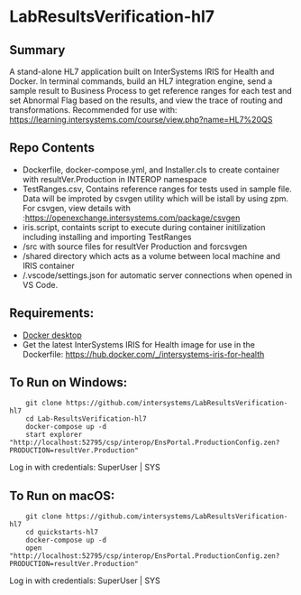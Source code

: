 ﻿# LabResultsVerification-hl7  

## Summary
A stand-alone HL7 application built on InterSystems IRIS for Health and Docker. 
In terminal commands, build an HL7 integration engine, send a sample result to Business Process to get reference ranges for each test and set Abnormal Flag based on the results, and view the trace of routing and transformations.
Recommended for use with: https://learning.intersystems.com/course/view.php?name=HL7%20QS  

## Repo Contents   
* Dockerfile, docker-compose.yml, and Installer.cls to create container with 
  resultVer.Production in INTEROP namespace  
* TestRanges.csv, Contains reference ranges for tests used in sample file. Data will
  be improted by csvgen utility which will be istall by using zpm.
  For csvgen, view details with :https://openexchange.intersystems.com/package/csvgen
* iris.script, containts script to execute during container initilization including 
  installing and importing TestRanges
* /src with source files for resultVer Production and forcsvgen  
* /shared directory which acts as a volume between local machine and IRIS container 
* /.vscode/settings.json for automatic server connections when opened in VS Code. 

## Requirements:  
* [Docker desktop]( https://www.docker.com/products/docker-desktop)
* Get the latest InterSystems IRIS for Health image for use in the Dockerfile: https://hub.docker.com/_/intersystems-iris-for-health  

## To Run on Windows:  
```
	git clone https://github.com/intersystems/LabResultsVerification-hl7  
	cd Lab-ResultsVerification-hl7  
	docker-compose up -d  
	start explorer "http://localhost:52795/csp/interop/EnsPortal.ProductionConfig.zen?PRODUCTION=resultVer.Production"
```
Log in with credentials: SuperUser | SYS

## To Run on macOS:  

```
	git clone https://github.com/intersystems/LabResultsVerification-hl7 
	cd quickstarts-hl7  
	docker-compose up -d  
	open "http://localhost:52795/csp/interop/EnsPortal.ProductionConfig.zen?PRODUCTION=resultVer.Production"
```
Log in with credentials: SuperUser | SYS
